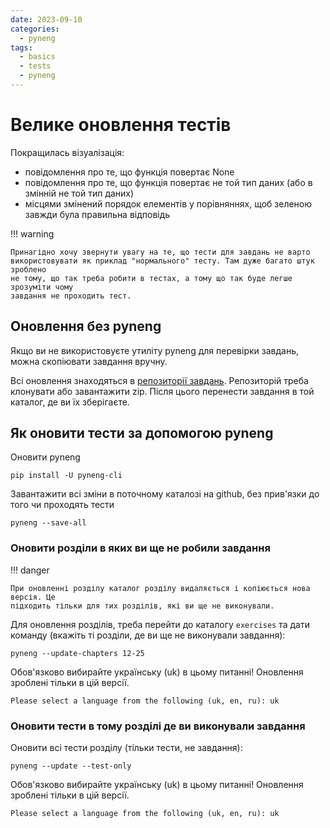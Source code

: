 ```yaml
---
date: 2023-09-10
categories:
  - pyneng
tags:
  - basics
  - tests
  - pyneng
---
```


# Велике оновлення тестів

Покращилась візуалізація:

* повідомлення про те, що функція повертає None
* повідомлення про те, що функція повертає не той тип даних (або в змінній не той тип даних)
* місцями змінений порядок елементів у порівняннях, щоб зеленою завжди була правильна відповідь

!!! warning

	Принагідно хочу звернути увагу на те, що тести для завдань не варто
	використовувати як приклад "нормального" тесту. Там дуже багато штук зроблено
	не тому, що так треба робити в тестах, а тому що так буде легше зрозуміти чому
	завдання не проходить тест.

## Оновлення без pyneng

Якщо ви не використовуєте утиліту pyneng для перевірки завдань, можна
скопіювати завдання вручну.

Всі оновлення знаходяться в [репозиторії завдань](https://github.com/natenka/pynenguk-tasks).
Репозиторій треба клонувати або завантажити zip. Після цього перенести завдання
в той каталог, де ви їх зберігаєте.

## Як оновити тести за допомогою pyneng

Оновити pyneng

```
pip install -U pyneng-cli
```

Завантажити всі зміни в поточному каталозі на github, без прив'язки до того чи проходять тести

```
pyneng --save-all
```

### Оновити розділи в яких ви ще не робили завдання

!!! danger

	При оновленні розділу каталог розділу видаляється і копіюється нова версія. Це
	підходить тільки для тих розділів, які ви ще не виконували.


Для оновлення розділів, треба перейти до каталогу `exercises` та дати команду
(вкажіть ті розділи, де ви ще не виконували завдання):

```
pyneng --update-chapters 12-25
```

Обов'язково вибирайте українську (uk) в цьому питанні! Оновлення зроблені
тільки в цій версії.

```
Please select a language from the following (uk, en, ru): uk
```

### Оновити тести в тому розділі де ви виконували завдання

Оновити всі тести розділу (тільки тести, не завдання):

```
pyneng --update --test-only
```

Обов'язково вибирайте українську (uk) в цьому питанні! Оновлення зроблені
тільки в цій версії.

```
Please select a language from the following (uk, en, ru): uk
```

